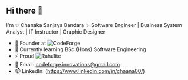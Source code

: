 ## Hi there 👋

I'm ✨ Chanaka Sanjaya Bandara ✨
Software Engineer | Business System Analyst | IT Instructor | Graphic Designer 

- 🔭 Founder at ![CodeForge](https://codeforge.theforestandlake.com/)
- 🌱 Currently learning BSc.(Hons) Software Engineering
- ⚡ Proud ![Rahulite](https://rahulacollege.lk/)
- 💬 Email: codeforge.innovations@gmail.com
- 📫 LinkedIn: (https://www.linkedin.com/in/chaana00/)
